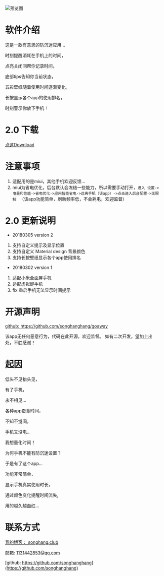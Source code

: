 ![预览图](https://wx4.sinaimg.cn/mw690/006292TQgy1fp2xd16zz6j30pm0iedn4.jpg)

# 软件介绍

  这是一款有意思的防沉迷应用...

  时刻提醒消耗在手机上的时间，

  点亮关闭间帮你记录时间，

  底部tips告知你当前状态，

  五彩壁纸随着使用时间逐渐变化，

  长按显示各个app的使用排名，

  时刻警示你放下手机！

# 2.0 下载 

 [点这Download](https://www.pgyer.com/dIUF)

# 注意事项
 
1. 适配用的是miui，其他手机欢迎反馈...
2. miui为省电优化，后台默认会冻结一些能力，所以需要手动打开，`进入 设置->电量和性能->省电优化->应用智能省电->远离手机（该app）->点击进入后台配置->无限制 ` （该app功能简单，刷新频率低，不会耗电，欢迎监督）

# 2.0 更新说明

  * 20180305 version 2

 1. 支持自定义提示及显示位置
 2. 支持自定义 Material design 背景颜色
 3. 支持长按壁纸显示各个app使用排名
 
 * 20180302 version 1

 1. 适配小米全面屏手机
 2. 适配虚拟键手机
 3. fix 重启手机无法显示时间提示

# 开源声明
[github: https://github.com/songhanghang/goaway ](https://github.com/songhanghang/goaway)

该app无任何恶意行为，代码在此开源，欢迎监督。
如有二次开发，望加上出处，不胜感谢！

# 起因
 低头不见抬头见，
 
 有了手机，
 
 永不相见...
 

 各种app蚕食时间，
 
 不知不觉间，
 
 手机又没电...
 
 
 我想量化时间！
 
 为何手机不能有防沉迷设置？
 
 于是有了这个app...
 

 功能非常简单，
 
 显示手机真实使用时长，
 
 通过颜色变化提醒时间流失,
 
 用的越久越血红...
 
# 联系方式
 
[我的博客： songhang.club](http://songhang.club)

 邮箱: 1131442853@qq.com

[github: https://github.com/songhanghang](https://github.com/songhanghang)
